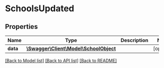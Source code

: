 # SchoolsUpdated

## Properties
Name | Type | Description | Notes
------------ | ------------- | ------------- | -------------
**data** | [**\Swagger\Client\Model\SchoolObject**](SchoolObject.md) |  | [optional] 

[[Back to Model list]](../README.md#documentation-for-models) [[Back to API list]](../README.md#documentation-for-api-endpoints) [[Back to README]](../README.md)


